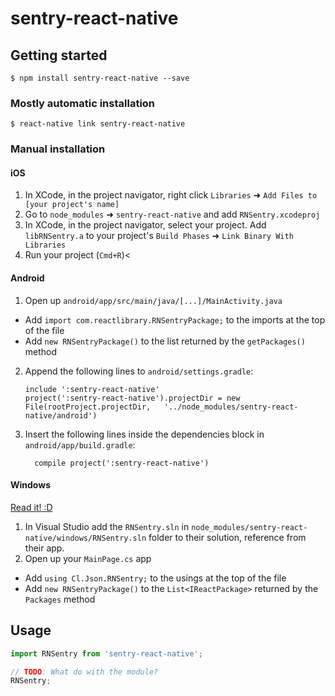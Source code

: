 
# sentry-react-native

## Getting started

`$ npm install sentry-react-native --save`

### Mostly automatic installation

`$ react-native link sentry-react-native`

### Manual installation


#### iOS

1. In XCode, in the project navigator, right click `Libraries` ➜ `Add Files to [your project's name]`
2. Go to `node_modules` ➜ `sentry-react-native` and add `RNSentry.xcodeproj`
3. In XCode, in the project navigator, select your project. Add `libRNSentry.a` to your project's `Build Phases` ➜ `Link Binary With Libraries`
4. Run your project (`Cmd+R`)<

#### Android

1. Open up `android/app/src/main/java/[...]/MainActivity.java`
  - Add `import com.reactlibrary.RNSentryPackage;` to the imports at the top of the file
  - Add `new RNSentryPackage()` to the list returned by the `getPackages()` method
2. Append the following lines to `android/settings.gradle`:
  	```
  	include ':sentry-react-native'
  	project(':sentry-react-native').projectDir = new File(rootProject.projectDir, 	'../node_modules/sentry-react-native/android')
  	```
3. Insert the following lines inside the dependencies block in `android/app/build.gradle`:
  	```
      compile project(':sentry-react-native')
  	```

#### Windows
[Read it! :D](https://github.com/ReactWindows/react-native)

1. In Visual Studio add the `RNSentry.sln` in `node_modules/sentry-react-native/windows/RNSentry.sln` folder to their solution, reference from their app.
2. Open up your `MainPage.cs` app
  - Add `using Cl.Json.RNSentry;` to the usings at the top of the file
  - Add `new RNSentryPackage()` to the `List<IReactPackage>` returned by the `Packages` method


## Usage
```javascript
import RNSentry from 'sentry-react-native';

// TODO: What do with the module?
RNSentry;
```
  